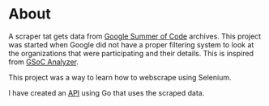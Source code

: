 # About

A scraper tat gets data from [Google Summer of Code](https://summerofcode.withgoogle.com/) archives. This project was started when Google did not have a proper filtering system to look at the organizations that were participating and their details. This is inspired from [GSoC Analyzer](https://github.com/Sparsh1212/gsocanalyzer).

This project was a way to learn how to webscrape using Selenium.

I have created an [API](https://github.com/tashi21/gsoc-api) using Go that uses the scraped data.
